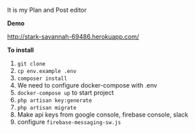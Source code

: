 It is my Plan and Post editor

**Demo**

http://stark-savannah-69486.herokuapp.com/

 ****__**To install**__****
1. `git clone`
2. ``cp env.example .env ``
3. `composer install`
4. We need to configure docker-compose with .env
5. `docker-compose up` to start project
6. `php artisan key:generate `
7. `php artisan migrate`
8. Make api keys from google console, firebase console, slack
9. configure `firebase-messaging-sw.js`

